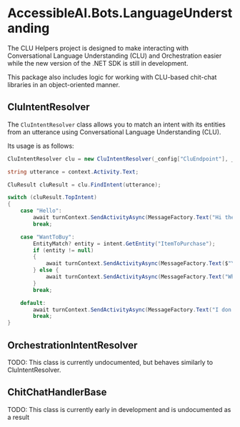 # AccessibleAI.Bots.LanguageUnderstanding

The CLU Helpers project is designed to make interacting with Conversational Language Understanding (CLU) and Orchestration easier while the new version of the .NET SDK is still in development.

This package also includes logic for working with CLU-based chit-chat libraries in an object-oriented manner.

## CluIntentResolver

The `CluIntentResolver` class allows you to match an intent with its entities from an utterance using Conversational Language Understanding (CLU).

Its usage is as follows:

```cs
CluIntentResolver clu = new CluIntentResolver(_config["CluEndpoint"], _config["CluToken"], _config["CluProject"], _config["CluDeployment"]);

string utterance = context.Activity.Text;

CluResult cluResult = clu.FindIntent(utterance);

switch (cluResult.TopIntent) 
{
	case "Hello":
		await turnContext.SendActivityAsync(MessageFactory.Text("Hi there!"), cancellationToken);
		break;

	case "WantToBuy":
		EntityMatch? entity = intent.GetEntity("ItemToPurchase");
		if (entity != null)
		{
			await turnContext.SendActivityAsync(MessageFactory.Text($"You want to buy {entity.ListKey}"), cancellationToken);
		} else {
			await turnContext.SendActivityAsync(MessageFactory.Text("What exactly do you want to buy?"), cancellationToken);
		}
		break;

	default:
		await turnContext.SendActivityAsync(MessageFactory.Text("I don't know how to reply to " + cluResult.TopIntent), cancellationToken);
		break;
}
```

## OrchestrationIntentResolver

TODO: This class is currently undocumented, but behaves similarly to CluIntentResolver.

## ChitChatHandlerBase

TODO: This class is currently early in development and is undocumented as a result